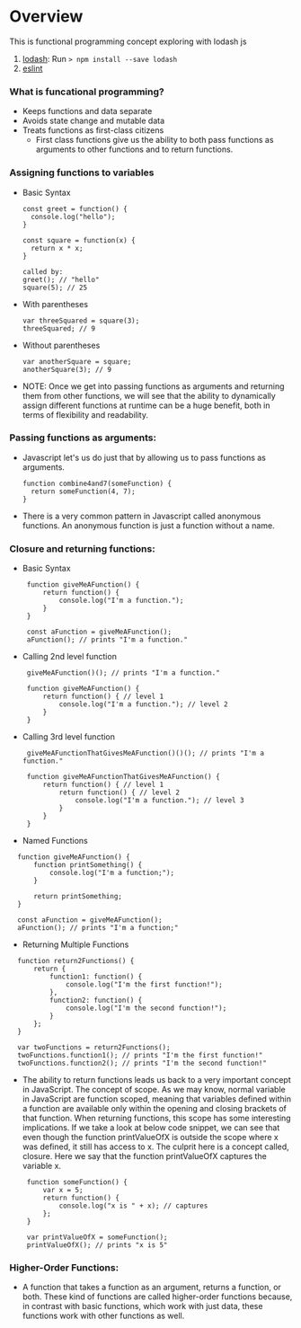 # Overview
This is functional programming concept exploring with lodash js

 1. [lodash](https://lodash.com/): Run `> npm install --save lodash`
 2. [eslint](https://eslint.org/)

 ### What is funcational programming?
  - Keeps functions and data separate
  - Avoids state change and mutable data
  - Treats functions as first-class citizens
    - First class functions give us the ability to both pass functions as arguments to other functions and to return functions.

### Assigning functions to variables
 - Basic Syntax
   ```
   const greet = function() {
     console.log("hello");
   }
   ```
   ```
   const square = function(x) {
     return x * x;
   }
   ```
   ```
   called by: 
   greet(); // "hello"
   square(5); // 25
   ```
 - With parentheses
   ```
   var threeSquared = square(3);
   threeSquared; // 9
   ```
 - Without parentheses
   ```
   var anotherSquare = square;
   anotherSquare(3); // 9
   ```
 - NOTE: Once we get into passing functions as arguments and returning them from other functions, we will see that the ability to dynamically assign different functions at runtime can be a huge benefit, both in terms of flexibility and readability.

### Passing functions as arguments:
 - Javascript let's us do just that by allowing us to pass functions as arguments.
   ```
   function combine4and7(someFunction) {
     return someFunction(4, 7);
   }
   ```
 - There is a very common pattern in Javascript called anonymous functions. An anonymous function is just a function without a name.

### Closure and returning functions:
 - Basic Syntax
   ```
    function giveMeAFunction() {
        return function() {
            console.log("I'm a function.");
        }
    }

    const aFunction = giveMeAFunction();
    aFunction(); // prints "I'm a function."
   ```
 - Calling 2nd level function
   ```
    giveMeAFunction()(); // prints "I'm a function."

    function giveMeAFunction() {
        return function() { // level 1
            console.log("I'm a function."); // level 2
        }
    }
   ```
 - Calling 3rd level function
   ```
    giveMeAFunctionThatGivesMeAFunction()()(); // prints "I'm a function."

    function giveMeAFunctionThatGivesMeAFunction() {
        return function() { // level 1
            return function() { // level 2
                console.log("I'm a function."); // level 3
            }        
        }
    }
   ```
 - Named Functions
  ```
    function giveMeAFunction() {
        function printSomething() {
            console.log("I'm a function;");
        }

        return printSomething;
    }

    const aFunction = giveMeAFunction();
    aFunction(); // prints "I'm a function;"
  ```
 - Returning Multiple Functions
  ```
    function return2Functions() {
        return {
            function1: function() {
                console.log("I'm the first function!");
            },
            function2: function() {
                console.log("I'm the second function!");
            }
        };
    }

    var twoFunctions = return2Functions();
    twoFunctions.function1(); // prints "I'm the first function!"
    twoFunctions.function2(); // prints "I'm the second function!"
  ```
 - The ability to return functions leads us back to a very important concept in JavaScript. The concept of scope. As we may know, normal variable in JavaScript are function scoped, meaning that variables defined within a function are available only within the opening and closing brackets of that function. When returning functions, this scope has some interesting implications. If we take a look at below code snippet, we can see that even though the function printValueOfX is outside the scope where x was defined, it still has access to x. The culprit here is a concept called, closure. Here we say that the function printValueOfX captures the variable x.
   ```
    function someFunction() {
        var x = 5;
        return function() {
            console.log("x is " + x); // captures
        };
    }

    var printValueOfX = someFunction();
    printValueOfX(); // prints "x is 5"
   ```

### Higher-Order Functions:
 - A function that takes a function as an argument, returns a function, or both. These kind of functions are called higher-order functions because, in contrast with basic functions, which work with just data, these functions work with other functions as well.